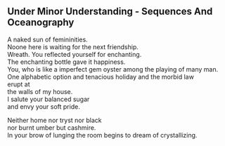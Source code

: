 Under Minor Understanding - Sequences And Oceanography
------------------------------------------------------
A naked sun of femininities.  
Noone here is waiting for the next friendship.  
Wreath. You reflected yourself for enchanting.  
The enchanting bottle gave it happiness.  
You, who is like a imperfect gem oyster among the playing of many man.  
One alphabetic option and tenacious holiday and the morbid law  
erupt at  
the walls of my house.  
I salute your balanced sugar  
and envy your soft pride.  
  
Neither home nor tryst nor black  
nor burnt umber but cashmire.  
In your brow of lunging the room begins to dream of crystallizing.  
